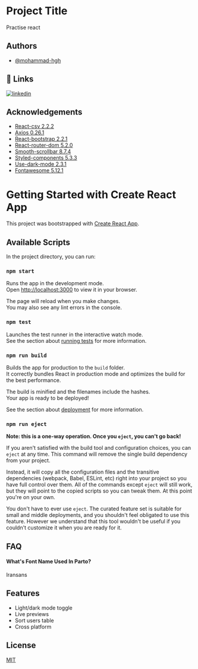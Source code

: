 
# Project Title

Practise react


## Authors

- [@mohammad-hgh](https://github.com/Mohammad-HGH)


## 🔗 Links

[![linkedin](https://img.shields.io/badge/linkedin-0A66C2?style=for-the-badge&logo=linkedin&logoColor=white)](https://www.linkedin.com/in/mohammad-nazari-0479491a6)



## Acknowledgements

 - [React-csv 2.2.2](#)
 - [Axios 0.26.1](#)
 - [React-bootstrap 2.2.1](#)
 - [React-router-dom 5.2.0](#)
 - [Smooth-scrollbar 8.7.4](#)
 - [Styled-components 5.3.3](#)
 - [Use-dark-mode 2.3.1](#)
 - [Fontawesome 5.12.1](#)

# Getting Started with Create React App

This project was bootstrapped with [Create React App](https://github.com/facebook/create-react-app).

## Available Scripts

In the project directory, you can run:

### `npm start`

Runs the app in the development mode.\
Open [http://localhost:3000](http://localhost:3000) to view it in your browser.

The page will reload when you make changes.\
You may also see any lint errors in the console.

### `npm test`

Launches the test runner in the interactive watch mode.\
See the section about [running tests](https://facebook.github.io/create-react-app/docs/running-tests) for more information.

### `npm run build`

Builds the app for production to the `build` folder.\
It correctly bundles React in production mode and optimizes the build for the best performance.

The build is minified and the filenames include the hashes.\
Your app is ready to be deployed!

See the section about [deployment](https://facebook.github.io/create-react-app/docs/deployment) for more information.

### `npm run eject`

**Note: this is a one-way operation. Once you `eject`, you can't go back!**

If you aren't satisfied with the build tool and configuration choices, you can `eject` at any time. This command will remove the single build dependency from your project.

Instead, it will copy all the configuration files and the transitive dependencies (webpack, Babel, ESLint, etc) right into your project so you have full control over them. All of the commands except `eject` will still work, but they will point to the copied scripts so you can tweak them. At this point you're on your own.

You don't have to ever use `eject`. The curated feature set is suitable for small and middle deployments, and you shouldn't feel obligated to use this feature. However we understand that this tool wouldn't be useful if you couldn't customize it when you are ready for it.



## FAQ

#### What's Font Name Used In Parto?

Iransans




## Features

- Light/dark mode toggle
- Live previews
- Sort users table
- Cross platform


## License

[MIT](https://choosealicense.com/licenses/mit/)

